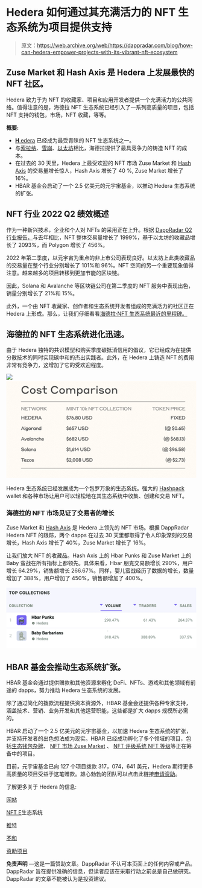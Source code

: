 # Hedera 如何通过其充满活力的 NFT 生态系统为项目提供支持

> 原文：<https://web.archive.org/web/https://dappradar.com/blog/how-can-hedera-empower-projects-with-its-vibrant-nft-ecosystem>

## Zuse Market 和 Hash Axis 是 Hedera 上发展最快的 NFT 社区。

Hedera 致力于为 NFT 的收藏家、项目和应用开发者提供一个充满活力的公共网络。值得注意的是，海德拉 NFT 生态系统已经引入了一系列高质量的项目，包括 NFT 支持的钱包，市场，NFT 收藏，等等。

**概要:**

*   [**H** edera](https://web.archive.org/web/20220816092949/https://dappradar.com/nft/protocol/hedera) 已经成为最受青睐的 NFT 生态系统之一。
*   与[索拉纳](https://web.archive.org/web/20220816092949/https://dappradar.com/rankings/protocol/solana)、[雪崩](https://web.archive.org/web/20220816092949/https://dappradar.com/rankings/protocol/avalanche)、[以太坊](https://web.archive.org/web/20220816092949/https://dappradar.com/rankings/protocol/ethereum)相比，海德拉提供了最具竞争力的铸造 NFT 的成本。
*   在过去的 30 天里，Hedera 上最受欢迎的 NFT 市场 Zuse Market 和 [Hash Axis](https://web.archive.org/web/20220816092949/https://dappradar.com/hedera/marketplaces/hash-axis) 的交易量增长惊人，Hash Axis 增长了 40 %, Zuse Market 增长了 16%。
*   HBAR 基金会启动了一个 2.5 亿美元的元宇宙基金，以推动 Hedera 生态系统的扩张。

## NFT 行业 2022 Q2 绩效概述

作为一种新兴技术，企业和个人对 NFTs 的采用正在上升。根据 [DappRadar Q2 行业报告，](/web/20220816092949/https://dappradar.com/blog/dapp-industry-report-q2-nfts-and-web3-games-keep-enduring-market-conditions-as-shockwaves-from-the-terra-collapse-reach-cefi-and-vcs/)与去年相比，NFT 整体交易量增长了 1999%，基于以太坊的收藏品增长了 2093%，而 Polygon 增长了 456%。

2022 年第二季度，以元宇宙为重点的非上市公司表现良好。以太坊上此类收藏品的交易量在整个行业分别增长了 101%和 96%。NFT 空间的另一个重要现象值得注意。越来越多的项目转移到更加节能的区块链。

因此，Solana 和 Avalanche 等区块链公司在第二季度的 NFT 服务中表现出色，销量分别增长了 21%和 15%。

此外，一个由 NFT 收藏家、创作者和生态系统开发者组成的充满活力的社区正在 Hedera 上形成。那么，让我们仔细看看[海德拉·NFT 生态系统最近的里程碑。](https://web.archive.org/web/20220816092949/https://hedera.com/nft?utm_source=dappradar&utm_medium=blog&utm_campaign=nft-lp&utm_content=blog2)

## 海德拉的 NFT 生态系统进化迅速。

由于 Hedera 独特的共识模型和购买季度碳抵消信用的倡议，它已经成为在提供分散技术的同时实现碳中和的杰出实践者。此外，在 Hedera 上铸造 NFT 的费用非常有竞争力，这增加了它的受欢迎程度。

![](img/59baadd3daf467249a19c2e6d12e1c66.png)![Hedera Cost](img/bb410d7c59d090c40feb59d054adb4e5.png)

Hedera 生态系统已经发展成为一个包罗万象的生态系统。强大的 [Hashpack](https://web.archive.org/web/20220816092949/https://dappradar.com/hedera/defi/hashpack) wallet 和各种市场让用户可以轻松地在其生态系统中收集、创建和交易 NFT。

### 海德拉的 NFT 市场见证了交易者的增长

Zuse Market 和 [Hash Axis](https://web.archive.org/web/20220816092949/https://dappradar.com/hedera/marketplaces/hash-axis) 是 Hedera 上领先的 NFT 市场。根据 DappRadar Hedera NFT 的跟踪，两个 dapps 在过去 30 天里都取得了令人印象深刻的交易增长，Hash Axis 增长了 40%，Zuse Market 增长了 16%。

让我们放大 NFT 的收藏品。Hash Axis 上的 Hbar Punks 和 Zuse Market 上的 Baby 蛮战在所有指标上都领先。具体来看，Hbar 朋克交易额增长 290%，用户增长 64.29%，销售额增长 266.67%。同样，婴儿蛮战经历了数据的增长，数量增加了 388%，用户增加了 450%，销售额增加了 400%。

![](img/f4dea85377878c73e67dc095ee65d2ea.png)

## HBAR 基金会推动生态系统扩张。

HBAR 基金会通过提供赠款和其他资源来孵化 DeFi、NFTs、游戏和其他领域有前途的 dapps，努力推动 Hedera 生态系统的发展。

除了通过简化的拨款流程提供资本资源外，HBAR 基金会还提供各种专家支持，涵盖技术、营销、业务开发和其他运营职能，这些都是扩大 dapps 规模所必需的。

HBAR 启动了一个 2.5 亿美元的元宇宙基金，以加速 Hedera 生态系统的扩张，并支持开发者的出色想法成为现实。HBAR 已经成功孵化了多个领域的项目，包括[生态钱包杂牌](https://web.archive.org/web/20220816092949/https://ledgernomic.com/hashpack-wallet-receives-funding-from-hbar-foundation/)、 [NFT 市场 Zuse Market](https://web.archive.org/web/20220816092949/https://www.hbarfoundation.org/blog-post/zuse-market-receives-support-from-the-hbar-foundation) 、 [NFT 评级系统 NFT 等级](https://web.archive.org/web/20220816092949/https://www.hbarfoundation.org/blog-post/nft-grade-launches-on-hedera-with-support-from-the-hbar-foundation)等正在筹备中的项目。

目前，元宇宙基金已向 127 个项目拨款 317，074，641 美元，Hedera 期待更多高质量的项目受益于这笔赠款。雄心勃勃的团队可以点击此链接[申请资助](https://web.archive.org/web/20220816092949/https://www.hbarfoundation.org/apply-form)。

了解更多关于 Hedera 的信息:

[网站](https://web.archive.org/web/20220816092949/https://hedera.com/)

[NFT E](https://web.archive.org/web/20220816092949/https://hedera.com/nft#nft-ecosystem)生态系统

[推特](https://web.archive.org/web/20220816092949/https://twitter.com/hedera)

[不和](https://web.archive.org/web/20220816092949/https://hedera.com/discord)

[资助项目](https://web.archive.org/web/20220816092949/http://hbarfoundation/)

**免责声明** —这是一篇赞助文章。DappRadar 不认可本页面上的任何内容或产品。DappRadar 旨在提供准确的信息，但读者应该在采取行动之前总是自己做研究。DappRadar 的文章不能被认为是投资建议。